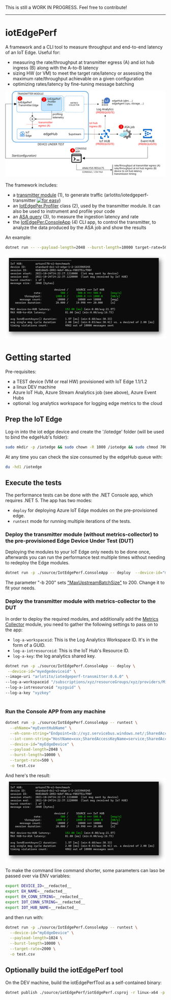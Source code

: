 This is still a WORK IN PROGRESS.
Feel free to contribute!

----------------

# iotEdgePerf
A framework and a CLI tool to measure throughput and end-to-end latency of an IoT Edge.
Useful for:
* measuring the rate/throughput at transmitter egress (A) and iot hub ingress (B) along with the A-to-B latency
* sizing HW (or VM) to meet the target rate/latency or assessing the maximum rate/throughput achievable on a given configuration
* optimizing rates/latency by fine-tuning message batching

![](./images/architecture.png)

The framework includes:

* a [transmitter module](source/IotEdgePerf.Transmitter.Edge/) (1), to generate traffic 
  (arlotito/iotedgeperf-transmitter [![for easy](https://img.shields.io/docker/v/arlotito/iotedgeperf-transmitter)](https://hub.docker.com/repository/docker/arlotito/iotedgeperf-transmitter))
* an [IotEdgePer.Profiler](source/IotEdgePerf.Profiler/) class (2), used by the transmitter module. It can also be used to instrument and profile your code
* an [ASA query](./asa/) (3), to measure the ingestion latency and rate
* the [IotEdgePer.ConsoleApp](source/IotEdgePerf.ConsoleApp/) (4) CLI app, to control the transmitter, to analyze the data produced by the ASA job and show the results

An example:
```bash
dotnet run -- --payload-length=2048 --burst-length=10000 target-rate=500
```
![](/images/simple-example.png)

# Getting started
Pre-requisites:
* a TEST device (VM or real HW) provisioned with IoT Edge 1.1/1.2
* a linux DEV machine 
* Azure IoT Hub, Azure Stream Analytics job (see above), Azure Event Hubs
* optional: log analytics workspace for logging edge metrics to the cloud

## Prep the IoT Edge
Log-in into the iot edge device and create the '/iotedge' folder (will be used to bind the edgeHub's folder): 
```bash
sudo mkdir -p /iotedge && sudo chown -R 1000 /iotedge && sudo chmod 700 /iotedge
```
At any time you can check the size consumed by the edgeHub queue with:
```bash
du -hd1 /iotedge
```

## Execute the tests

The performance tests can be done with the .NET Console app, which requires .NET 5.
The app has two modes:
- `deploy` for deploying Azure IoT Edge modules on the pre-provisioned edge.
- `runtest` mode for running multiple iterations of the tests.

### Deploy the transmitter module (without metrics-collector) to the pre-provisioned Edge Device Under Test (DUT)
Deploying the modules to your IoT Edge only needs to be done once, afterwards you can run the performance test multiple times without needing to redeploy the Edge modules.

```bash
dotnet run -p ./source/IotEdgePerf.ConsoleApp -- deploy  --device-id="myedgedeviceid" --image-uri "arlotito/iotedgeperf-transmitter:0.6.0" -b 200
```

The parameter "-b 200" sets ["MaxUpstreamBatchSize"](https://github.com/Azure/iotedge/blob/master/doc/EnvironmentVariables.md) to 200. 
Change it to fit your needs.

### Deploy the transmitter module with metrics-collector to the DUT
In order to deploy the required modules, and additionally add the [Metrics Collector](https://docs.microsoft.com/en-us/azure/iot-edge/how-to-collect-and-transport-metrics?view=iotedge-2020-11&tabs=iothub#metrics-collector-module) module, you need to gather the following settings to pass on to the app:
- `log-a-workspaceid`: This is the Log Analytics Workspace ID. It's in the form of a GUID.
- `log-a-iotresourceid`: This is the IoT Hub's Resource ID.
- `log-a-key`: the log analytics shared key.

```bash
dotnet run -p ./source/IotEdgePerf.ConsoleApp -- deploy \
 --device-id="myedgedeviceid" \
--image-uri "arlotito/iotedgeperf-transmitter:0.6.0" \
--log-a-workspaceid "/subscriptions/xyz/resourceGroups/xyz/providers/Microsoft.Devices/IotHubs/xyz" \
--log-a-iotresourceid "xyzguid" \
--log-a-key "xyzkey"
                                   
```

### Run the Console APP from any machine 

```bash
dotnet run -p ./source/IotEdgePerf.ConsoleApp -- runtest \
  --ehName="myEventHubName" \
  --eh-conn-string="Endpoint=sb://xyz.servicebus.windows.net/;SharedAccessKeyName=RootManageSharedAccessKey;SharedAccessKey=xxx" \
  --iot-conn-string="HostName=xxx;SharedAccessKeyName=service;SharedAccessKey=xxx" \
  --device-id="myEdgeDevice" \
  --payload-length=2048 \
  --burst-length=10000 \
  --target-rate=500 \
  -o test.csv
```

And here's the result:
![screnshot of the CLI output](./images/simple-example.png)

To make the command line command shorter, some parameters can laso be passed over via ENV variables:
```bash
export DEVICE_ID=__redacted__
export EH_NAME=__redacted__
export EH_CONN_STRING=__redacted__
export IOT_CONN_STRING=__redacted__
export IOT_HUB_NAME=__redacted__
```
and then run with:
```bash
dotnet run -p ./source/IotEdgePerf.ConsoleApp -- runtest \
  --device-id="myEdgeDevice" \
  --payload-length=1024 \
  --burst-length=10000 \
  --target-rate=2000 \
  -o test.csv
```

## Optionally build the iotEdgePerf tool
On the DEV machine, build the iotEdgePerfTool as a self-contained binary:
```bash
dotnet publish ./source/iotEdgePerf/iotEdgePerf.csproj -r linux-x64 -p:PublishSingleFile=true --configuration Release -o .
```





